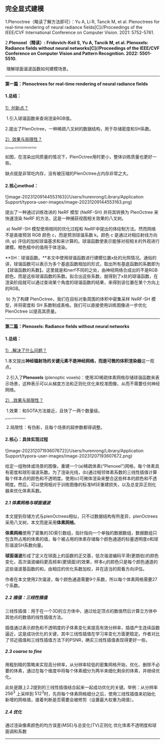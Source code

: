 ##  完全显式建模

1.Plenoctree（略读了解方法即可）：Yu A, Li R, Tancik M, et al. Plenoctrees for real-time rendering of neural radiance fields[C]//Proceedings of the IEEE/CVF International Conference on Computer Vision. 2021: 5752-5761.	

2.**Plenoxel（精读）: Fridovich-Keil S, Yu A, Tancik M, et al. Plenoxels: Radiance fields without neural networks[C]//Proceedings of the IEEE/CVF Conference on Computer Vision and Pattern Recognition. 2022: 5501-5510.**

​		理解球面谐波函数如何建模场景。

***

**第一篇：Plenoctrees for real-time rendering of neural radiance fields**

#### 1.总结：

<u>1）创新点？</u>

​	1.引入球谐函数来查询渲染RGB值。

​	2.提出了PlenOctree，一种稀疏八叉树的数据结构，用于存储密度和SH系数。 

<u>2）效果与局限性？</u>

<img src="/Users/hurenrong/Library/Application Support/typora-user-images/image-20231209143447040.png" alt="image-20231209143447040" style="zoom:50%;" />

如图，在渲染出同质量的情况下，PlenOctree用时更小，整体训练质量也更好一些。

缺点就是非常吃内存，没有被压缩的PlenOctree占内存非常之大。

#### 2.核心method：

![image-20231209144553163](/Users/hurenrong/Library/Application Support/typora-user-images/image-20231209144553163.png)

提出了一种通过训练改进的 NeRF 模型 (NeRF-SH) 并将其转换为 PlenOctree 来快速渲染 NeRF 的方法，这是一种捕获视图相关效果的八叉树。

​	a) NeRF-SH 模型使用相同的优化过程和 NeRF中提出的体绘制方法。然而网络不是直接预测 RGB 颜色 c，而是预测球谐系数 k。颜色 c 是通过对相应射线方向 (θ, φ) 评估的加权球谐基求和来计算的。球谐函数使表示能够对视相关的外观进行建模。橙色框中的值用于体渲染。

​	**SH：球谐函数。**本文中使用球谐函数进行建模位置x处的光照情况。通俗的讲，球谐函数可以表示为多个基底函数相加的形式，取出所有基底函数的系数即为【球谐函数的系数】。这里就是和nerf不同的之处，由神经网络合成出的不是RGB颜色，而是这些球谐函数的系数。拟合出这些系数，就得到了x处的球谐函数，在渲染阶段就可以通过查询某个角度的球谐函数的结果，来得到该位置在某个方向上的RGB。

​	b) 为了构建 PlenOctree，我们在目标对象周围的体积中密集采样 NeRF-SH 模型，并将密度和 SH 系数制成表格。我们可以直接使用训练图像进一步优化 PlenOctree 以提高其质量。

***

**第二篇：Plenoxels: Radiance fields without neural networks**

#### 1.总结：

<u>1）.解决了什么问题？</u>

​	1.本文提出**神经辐射场的关键元素不是神经网络，而是可微的体积渲染器**这一观点。

​	2.引入了**Plenoxels** (plenoptic voxels)：使用3D稀疏体素网格存储球谐函数来表示场景，这种表示可以从梯度方法和正则化优化来校准图像，从而不需要任何神经网络。

<u>2）.效果与局限性？</u>

​	1.效果：和SOTA方法接近，且快了一两个数量级。

<img src="/Users/hurenrong/Library/Application Support/typora-user-images/image-20231207192828556.png" alt="image-20231207192828556" style="zoom:33%;" />

​	2.局限性：有伪影，且每个场景的超参数都得调整。

#### 2.核心：具体实现过程

![image-20231207193607672](/Users/hurenrong/Library/Application Support/typora-user-images/image-20231207193607672.png)

给定一组物体或场景的图像，重建一个(a)稀疏体素(“Plenoxel”)网格，每个体素具有密度和球形谐波系数。为了渲染光线，(b)通过相邻体素系数的三线性插值计算每个样本点的颜色和不透明度。使用(c)可微体渲染来整合这些样本的颜色和不透明度。然后，可以使用相对于训练图像的标准MSE重建损失，以及总变异正则化器来优化体素系数。


##### 2.1 体素网格与球面谐波

​	本文提到存储方式与plenOctrees相似，只不过数据结构有所差异，plenOctrees采用八叉树，本文而是采用**体素网格**。

​	**体素网格**使用了密集的3D索引数组，指针指向一个单独的数据数组，数据数组只包含所占用的体素的值，每个被占用的体素存储每个颜色通道的标量透明度σ和球形谐波SH系数向量。

​	**球面谐波**形成了定义在球面上的函数的正交基，低次谐波编码平滑(更朗伯)的颜色变化，高次谐波编码更高频率(更镜面)的效果，样本$c_i$的颜色只是每个颜色通道的这些谐波基函数的和，由相应的优化系数加权，并在适当的观看方向评估。

​	作者在本文使用2次谐波，每个颜色通道需要9个系数，所以每个体素网格需要27个系数。

##### 2.2 插值：三线性插值

​	三线性插值：用于在一个3D的立方体中，通过给定顶点的数值然后计算立方体中其他点的数值的线性插值方法。

​	插值通过表示颜色和不透明度的子体素变化来提高有效分辨率，插值产生连续函数逼近，这是成功优化的关键，其中三线性插值在学习率变化方面更稳定。作者对比了邻近插值和三线性插值方法下的PSNR，确实三线性插值表现得更好一些。

##### 2.3 coarse to fine

​	用粗到精的策略来实现高分辨率，从分辨率较低的密集网格开始，优化、删除不必要的体素，通过在每个维度中将每个体素细分为两半来细化剩余的体素，并继续优化。

​	此处是跟上2.2提到的三线性插值结合起来一起成功优化的关键。举例：从分辨率$256^{3}$ 上采样到 $512^3$时，先将每个体素网格细分之后，使用三线性插值来初始化新增的网格值，接着判断是否需要会被修剪（设置最大权重为阈值）。

##### 2.4 优化

通过渲染像素颜色的均方误差(MSE)与总变化(TV)正则化 优化体素不透明度和球面调和系数

***




